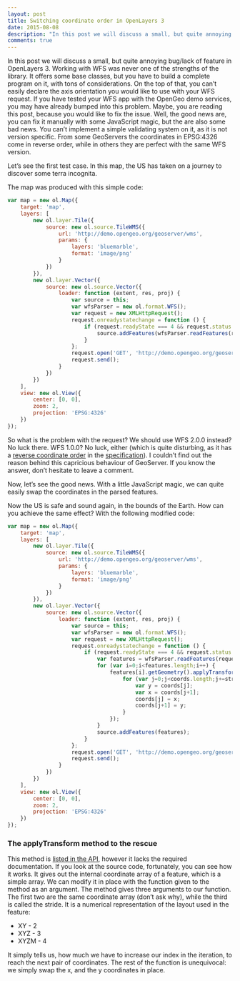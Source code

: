 ```yaml
---
layout: post
title: Switching coordinate order in OpenLayers 3
date: 2015-08-08
description: "In this post we will discuss a small, but quite annoying bug/lack of feature in OpenLayers 3. Working with WFS was never one of the strengths of the library. It offers some base classes, but you have to build a complete program on it, with tons of considerations. On the top of that, you can't easily declare the axis orientation you would like to use with your WFS request. If you have tested your WFS app with the OpenGeo demo services, you may have already bumped into this problem. Maybe, you are reading this post, because you would like to fix the issue. Well, the good news are, you can fix it manually with some JavaScript magic, but the are also some bad news. You can't implement a simple validating system on it, as it is not version specific. From some GeoServers the coordinates in EPSG:4326 come in reverse order, while in others they are perfect with the same WFS version."
comments: true
---
```

<link href="{{ site.baseurl }}/assets/css/ol-v3.0.0.css" rel="stylesheet" type="text/css" />
In this post we will discuss a small, but quite annoying bug/lack of feature in OpenLayers 3. Working with WFS was never one of the strengths of the library. It offers some base classes, but you have to build a complete program on it, with tons of considerations. On the top of that, you can’t easily declare the axis orientation you would like to use with your WFS request. If you have tested your WFS app with the OpenGeo demo services, you may have already bumped into this problem. Maybe, you are reading this post, because you would like to fix the issue. Well, the good news are, you can fix it manually with some JavaScript magic, but the are also some bad news. You can’t implement a simple validating system on it, as it is not version specific. From some GeoServers the coordinates in EPSG:4326 come in reverse order, while in others they are perfect with the same WFS version.

Let’s see the first test case. In this map, the US has taken on a journey to discover some terra incognita.

<div class="map" id="map"></div>

The map was produced with this simple code:

``` javascript
var map = new ol.Map({
    target: 'map',
    layers: [
        new ol.layer.Tile({
            source: new ol.source.TileWMS({
                url: 'http://demo.opengeo.org/geoserver/wms',
                params: {
                    layers: 'bluemarble',
                    format: 'image/png'
                }
            })
        }),
        new ol.layer.Vector({
            source: new ol.source.Vector({
                loader: function (extent, res, proj) {
                    var source = this;
                    var wfsParser = new ol.format.WFS();
                    var request = new XMLHttpRequest();
                    request.onreadystatechange = function () {
                        if (request.readyState === 4 && request.status === 200) {
                            source.addFeatures(wfsParser.readFeatures(request.responseText));
                        }
                    };
                    request.open('GET', 'http://demo.opengeo.org/geoserver/wfs?SERVICE=WFS&REQUEST=GetFeature&TYPENAME=topp:states&VERSION=1.1.0&SRSNAME=' + proj.getCode() + '&BBOX=' + extent.join(','));
                    request.send();
                }
            })
        })
    ],
    view: new ol.View({
        center: [0, 0],
        zoom: 2,
        projection: 'EPSG:4326'
    })
});
```

So what is the problem with the request? We should use WFS 2.0.0 instead? No luck there. WFS 1.0.0? No luck, either (which is quite disturbing, as it has a [reverse coordinate order](http://docs.geoserver.org/stable/en/user/services/wfs/basics.html) in the [specification](http://www.opengeospatial.org/standards/wfs)). I couldn’t find out the reason behind this capricious behaviour of GeoServer. If you know the answer, don’t hesitate to leave a comment.

Now, let’s see the good news. With a little JavaScript magic, we can quite easily swap the coordinates in the parsed features.

<div class="map" id="map2"></div>

Now the US is safe and sound again, in the bounds of the Earth. How can you achieve the same effect? With the following modified code:

``` javascript
var map = new ol.Map({
    target: 'map',
    layers: [
        new ol.layer.Tile({
            source: new ol.source.TileWMS({
                url: 'http://demo.opengeo.org/geoserver/wms',
                params: {
                    layers: 'bluemarble',
                    format: 'image/png'
                }
            })
        }),
        new ol.layer.Vector({
            source: new ol.source.Vector({
                loader: function (extent, res, proj) {
                    var source = this;
                    var wfsParser = new ol.format.WFS();
                    var request = new XMLHttpRequest();
                    request.onreadystatechange = function () {
                        if (request.readyState === 4 && request.status === 200) {
                            var features = wfsParser.readFeatures(request.responseText);
                            for (var i=0;i<features.length;i++) {
                                features[i].getGeometry().applyTransform(function (coords, coords2, stride) {
                                    for (var j=0;j<coords.length;j+=stride) {
                                        var y = coords[j];
                                        var x = coords[j+1];
                                        coords[j] = x;
                                        coords[j+1] = y;
                                    }
                                });
                            }
                            source.addFeatures(features);
                        }
                    };
                    request.open('GET', 'http://demo.opengeo.org/geoserver/wfs?SERVICE=WFS&REQUEST=GetFeature&TYPENAME=topp:states&VERSION=1.1.0&SRSNAME=' + proj.getCode() + '&BBOX=' + extent.join(','));
                    request.send();
                }
            })
        })
    ],
    view: new ol.View({
        center: [0, 0],
        zoom: 2,
        projection: 'EPSG:4326'
    })
});
```

### The applyTransform method to the rescue

This method is [listed in the API](http://openlayers.org/en/v3.7.0/apidoc/ol.geom.SimpleGeometry.html#applyTransform), however it lacks the required documentation. If you look at the source code, fortunately, you can see how it works. It gives out the internal coordinate array of a feature, which is a simple array. We can modify it in place with the function given to the method as an argument. The method gives three arguments to our function. The first two are the same coordinate array (don’t ask why), while the third is called the stride. It is a numerical representation of the layout used in the feature:

- XY - 2
- XYZ - 3
- XYZM - 4

It simply tells us, how much we have to increase our index in the iteration, to reach the next pair of coordinates. The rest of the function is unequivocal: we simply swap the x, and the y coordinates in place.

<script src="{{ site.baseurl }}/assets/js/ol-v3.7.0.js" type="text/javascript"></script>
<script src="{{ site.baseurl }}/assets/js/switch-coordinate-order.js" type="text/javascript"></script>

